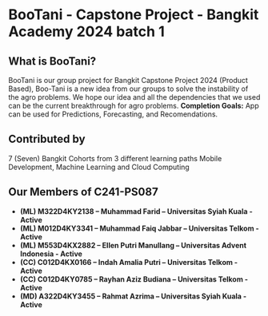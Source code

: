 # BooTani - Capstone Project - Bangkit Academy 2024 batch 1

## What is BooTani?

BooTani is our group project for Bangkit Capstone Project 2024 (Product Based), Boo-Tani is a new idea from our groups to solve the instability of the agro problems. We hope our idea and all the dependencies that we used can be the current breakthrough for agro problems.
**Completion Goals:** App can be used for Predictions, Forecasting, and Recomendations.

## Contributed by

7 (Seven) Bangkit Cohorts from 3 different learning paths Mobile Development, Machine Learning and Cloud Computing

## Our Members of C241-PS087

- **(ML) M322D4KY2138 – Muhammad Farid – Universitas Syiah Kuala - Active**
- **(ML) M012D4KY3341 – Muhammad Faiq Jabbar – Universitas Telkom - Active**
- **(ML) M553D4KX2882 – Ellen Putri Manullang – Universitas Advent Indonesia - Active**
- **(CC) C012D4KX0166 – Indah Amalia Putri – Universitas Telkom - Active**
- **(CC) C012D4KY0785 – Rayhan Aziz Budiana – Universitas Telkom - Active**
- **(MD) A322D4KY3455 – Rahmat Azrima – Universitas Syiah Kuala - Active**
